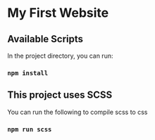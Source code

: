 # My First Website

## Available Scripts

In the project directory, you can run:

### `npm install`

## This project uses SCSS

You can run the following to compile scss to css

### `npm run scss`
